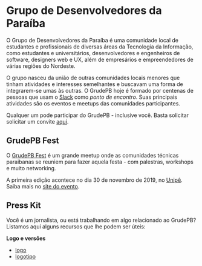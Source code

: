 # Grupo de Desenvolvedores da Paraíba

O Grupo de Desenvolvedores da Paraíba é uma comunidade local de estudantes e
profissionais de diversas áreas da Tecnologia da Informação, como estudantes e
universitários, desenvolvedores e engenheiros de software, designers web e UX,
além de empresários e empreendedores de várias regiões do Nordeste.

O grupo nasceu da união de outras comunidades locais menores que tinham
atividades e interesses semelhantes e buscavam uma forma de integrarem-se umas
às outras. O GrudePB hoje é formado por centenas de pessoas que usam o
[Slack](https://slack.com) como _ponto de encontro_. Suas principais atividades
são os eventos e meetups das comunidades participantes.

Qualquer um pode participar do GrudePB - inclusive você. Basta solicitar
solicitar um convite [aqui](http://grudepb.herokuapp.com).

## GrudePB Fest

O [GrudePB Fest](https://grudepb.info/GRUDEPB_FEST_2019) é um grande meetup onde as comunidades técnicas paraibanas se reuniem para fazer aquela festa - com palestras, workshops e muito networking.

A primeira edição acontece no dia 30 de novembro de 2019, no [Unipê](https://goo.gl/maps/LERNkHBfDWqZvVmh7). Saiba mais no [site do evento](https://grudepb.info/GRUDEPB_FEST_2019).

## Press Kit

Você é um jornalista, ou está trabalhando em algo relacionado ao GrudePB? Listamos aqui alguns recursos que lhe podem ser úteis:

**Logo e versões**

- [logo](media/grudepb-brand.svg)
- [logotipo](media/grudepb-brand-name.svg)
